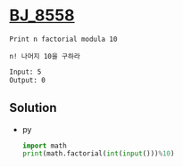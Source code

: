 # [BJ_8558](https://acmicpc.net/problem/8558)

```en
Print n factorial modula 10
```

```kr
n! 나머지 10을 구하라
```

```txt
Input: 5
Output: 0
```

## Solution

* py

  ```py
  import math
  print(math.factorial(int(input()))%10)
  ```
